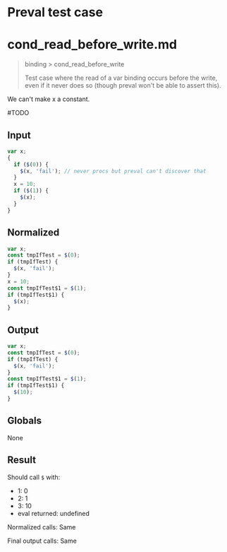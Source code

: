 # Preval test case

# cond_read_before_write.md

> binding > cond_read_before_write
>
> Test case where the read of a var binding occurs before the write, even if it never does so (though preval won't be able to assert this).

We can't make x a constant.

#TODO

## Input

`````js filename=intro
var x;
{
  if ($(0)) {
    $(x, 'fail'); // never procs but preval can't discover that
  }
  x = 10;
  if ($(1)) {
    $(x);
  }
}
`````

## Normalized

`````js filename=intro
var x;
const tmpIfTest = $(0);
if (tmpIfTest) {
  $(x, 'fail');
}
x = 10;
const tmpIfTest$1 = $(1);
if (tmpIfTest$1) {
  $(x);
}
`````

## Output

`````js filename=intro
var x;
const tmpIfTest = $(0);
if (tmpIfTest) {
  $(x, 'fail');
}
const tmpIfTest$1 = $(1);
if (tmpIfTest$1) {
  $(10);
}
`````

## Globals

None

## Result

Should call `$` with:
 - 1: 0
 - 2: 1
 - 3: 10
 - eval returned: undefined

Normalized calls: Same

Final output calls: Same
